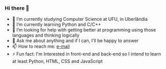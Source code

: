 ### Hi there 👋
- 🔭 I’m currently studying Computer Science at UFU, in Uberlândia
- 🌱 I’m currently learning Python and C/C++
- 🤔 I’m looking for help with getting better at programming using those languages and thinking logically
- 💬 Ask me about anything and if I can, I'll be happy to answer
- 📫 How to reach me: [e-mail](mailto:lore.lo2310@gmail.com)
- ⚡ Fun fact: I'm Interested in front-end and back-end so I intend to learn at least Python, HTML, CSS and JavaScript
